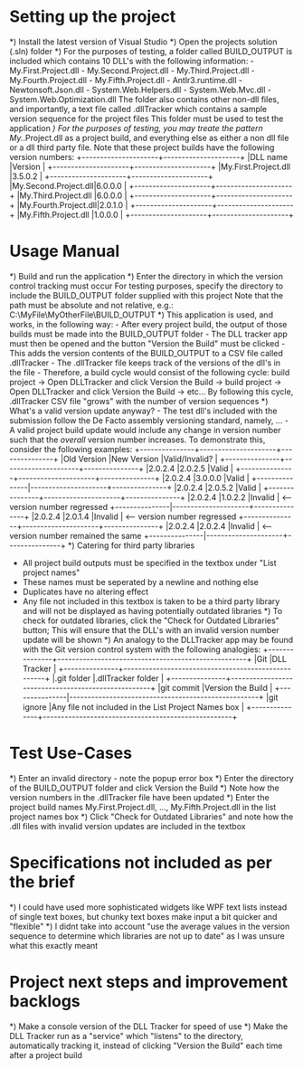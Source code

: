 # Setting up the project

*) Install the latest version of Visual Studio
*) Open the projects solution (.sln) folder
*) For the purposes of testing, a folder called BUILD_OUTPUT is included which contains 10 DLL's with the following information:
	- My.First.Project.dll
	- My.Second.Project.dll
	- My.Third.Project.dll
	- My.Fourth.Project.dll
	- My.Fifth.Project.dll
	- Antlr3.runtime.dll
	- Newtonsoft.Json.dll
	- System.Web.Helpers.dll
	- System.Web.Mvc.dll
	- System.Web.Optimization.dll
   The folder also contains other non-dll files, and importantly, a text file called .dllTracker which contains a sample version sequence for the project files
   This folder must be used to test the application
*) For the purposes of testing, you may treate the pattern My.*.Project.dll as a project build, and everything else as either a non dll file or a dll third party file. Note that these project builds have the following version numbers:
   	   +---------------------+---------------------+
	   |DLL name             |Version              |
	   +---------------------+---------------------+
	   |My.First.Project.dll |3.5.0.2              |
	   +---------------------+---------------------+
	   |My.Second.Project.dll|6.0.0.0              |
	   +---------------------+---------------------+
	   |My.Third.Project.dll |6.0.0.0              |
	   +---------------------+---------------------+
	   |My.Fourth.Project.dll|2.0.1.0              |
	   +---------------------+---------------------+
	   |My.Fifth.Project.dll |1.0.0.0              |
	   +---------------------+---------------------+


# Usage Manual

*) Build and run the application
*) Enter the directory in which the version control tracking must occur
   For testing purposes, specify the directory to include the BUILD_OUTPUT folder supplied with this project
   Note that the path must be absolute and not relative, e.g.:
   C:\MyFile\MyOtherFile\BUILD_OUTPUT
*) This application is used, and works, in the following way:
    - After every project build, the output of those builds must be made into the BUILD_OUTPUT folder
	- The DLL tracker app must then be opened and the button "Version the Build" must be clicked
	- This adds the version contents of the BUILD_OUTPUT to a CSV file called .dllTracker
	- The .dllTracker file keeps track of the versions of the dll's in the file
	- Therefore, a build cycle would consist of the following cycle:
	  build project -> Open DLLTracker and click Version the Build -> build project -> Open DLLTracker and click Version the Build -> etc...
	  By following this cycle, .dllTracker CSV file "grows" with the number of version sequences
*) What's a valid version update anyway?
    - The test dll's included with the submission follow the De Facto assembly versioning standard, namely, <major version>.<minor version>.<build number>.<revision>
	- A valid project build update would include any change in version number such that the *overall* version number increases. To demonstrate this, consider the following examples:
	   +---------------+---------------------+---------------+
	   |Old Version    |New Version          |Valid/Invalid? |
	   +---------------+---------------------+---------------+
	   |2.0.2.4        |2.0.2.5              |Valid          |
	   +---------------+---------------------+---------------+
	   |2.0.2.4        |3.0.0.0              |Valid          |
	   +---------------|---------------------+---------------+
	   |2.0.2.4        |2.0.5.2              |Valid          |
	   +---------------+---------------------+---------------+
	   |2.0.2.4        |1.0.2.2              |Invalid        | <-- version number regressed
	   +---------------|---------------------+---------------+
	   |2.0.2.4        |2.0.1.4              |Invalid        | <-- version number regressed
	   +---------------+---------------------+---------------+
	   |2.0.2.4        |2.0.2.4              |Invalid        | <-- version number remained the same
	   +---------------|---------------------+---------------+
*) Catering for third party libraries
   - All project build outputs must be specified in the textbox under "List project names"
   - These names must be seperated by a newline and nothing else
   - Duplicates have no altering effect
   - Any file not included in this textbox is taken to be a third party library and will not be displayed as having potentially outdated libraries
*) To check for outdated libraries, click the "Check for Outdated Libraries" button; This will ensure that the DLL's with an invalid version number update will be shown
*) An analogy to the DLLTracker app may be found with the Git version control system with the following analogies:
	   +---------------+----------------------------------------------------+
	   |Git            |DLL Tracker                                         |
	   +---------------+----------------------------------------------------+
	   |.git folder    |.dllTracker folder                                  |
	   +---------------+----------------------------------------------------+
	   |git commit     |Version the Build                                   |
	   +---------------|----------------------------------------------------+
	   |git ignore     |Any file not included in the List Project Names box |
	   +---------------+----------------------------------------------------+

# Test Use-Cases

*) Enter an invalid directory - note the popup error box
*) Enter the directory of the BUILD_OUTPUT folder and click Version the Build
*) Note how the version numbers in the .dllTracker file have been updated
*) Enter the project build names My.First.Project.dll, ..., My.Fifth.Project.dll in the list project names box
*) Click "Check for Outdated Libraries" and note how the .dll files with invalid version updates are included in the textbox
	 
# Specifications not included as per the brief

*) I could have used more sophisticated widgets like WPF text lists instead of single text boxes, but chunky text boxes make input a bit quicker and "flexible"
*) I didnt take into account "use the average values in the version sequence to determine which libraries are not up to date" as I was unsure what this exactly meant

# Project next steps and improvement backlogs

*) Make a console version of the DLL Tracker for speed of use
*) Make the DLL Tracker run as a "service" which "listens" to the directory, automatically tracking it, instead of clicking "Version the Build" each time after a project build